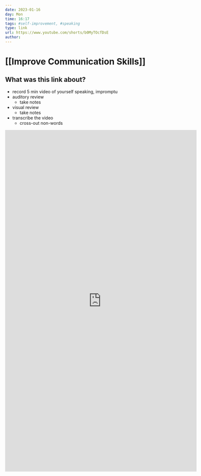 ```yaml
---
date: 2023-01-16
day: Mon
time: 16:17
tags: #self-improvement, #speaking
type: link
url: https://www.youtube.com/shorts/b0MyTOcfDsE
author: 
---
```

# [[Improve Communication Skills]] 
## What was this link about?
- record 5 min video of yourself speaking, impromptu
- auditory review
	- take notes
- visual review
	- take notes
- transcribe the video
	- cross-out non-words

<iframe width="623" height="1108" src="https://www.youtube.com/embed/b0MyTOcfDsE" title="4 simple steps to improve your communication skills 😎" frameborder="0" allow="accelerometer; autoplay; clipboard-write; encrypted-media; gyroscope; picture-in-picture; web-share" allowfullscreen></iframe>